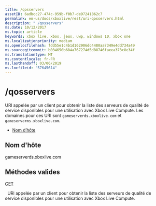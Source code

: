 ```yaml
---
title: /qosservers
assetID: 6adbcc27-474c-959b-f0b7-de97241862c7
permalink: en-us/docs/xboxlive/rest/uri-qosservers.html
description: " /qosservers"
ms.date: 10/12/2017
ms.topic: article
keywords: xbox live, xbox, jeux, uwp, windows 10, xbox one
ms.localizationpriority: medium
ms.openlocfilehash: fdd55e1c4b1d162906dc4480aa7349e4dd734a49
ms.sourcegitcommit: b034650b684a767274d5d88746faeea373c8e34f
ms.translationtype: MT
ms.contentlocale: fr-FR
ms.lasthandoff: 03/06/2019
ms.locfileid: "57645614"
---
```

# <a name="qosservers"></a>/qosservers
URI appelée par un client pour obtenir la liste des serveurs de qualité de service disponibles pour une utilisation avec Xbox Live Compute. Les domaines pour ces URI sont `gameserverds.xboxlive.com` et `gameserverms.xboxlive.com`.
 
  * [Nom d’hôte](#ID4EZ)
 
<a id="ID4EZ"></a>

 
## <a name="host-name"></a>Nom d'hôte
 
gameserverds.xboxlive.com
  
<a id="ID4EDB"></a>

 
## <a name="valid-methods"></a>Méthodes valides

[GET](uri-qosservers-get.md)

&nbsp;&nbsp;URI appelée par un client pour obtenir la liste des serveurs de qualité de service disponibles pour une utilisation avec Xbox Live Compute.
 
